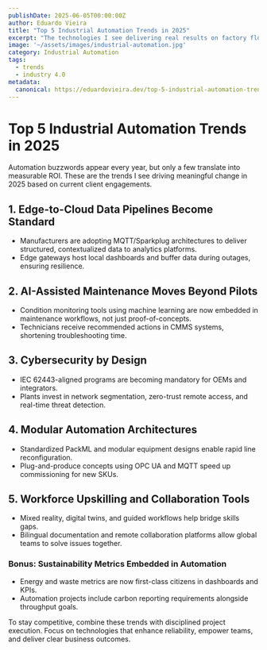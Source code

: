 ```yaml
---
publishDate: 2025-06-05T00:00:00Z
author: Eduardo Vieira
title: "Top 5 Industrial Automation Trends in 2025"
excerpt: "The technologies I see delivering real results on factory floors in 2025—from OT/IT convergence to AI-assisted maintenance."
image: '~/assets/images/industrial-automation.jpg'
category: Industrial Automation
tags:
  - trends
  - industry 4.0
metadata:
  canonical: https://eduardovieira.dev/top-5-industrial-automation-trends-in-2025
---
```


# Top 5 Industrial Automation Trends in 2025

Automation buzzwords appear every year, but only a few translate into measurable ROI. These are the trends I see driving meaningful change in 2025 based on current client engagements.

## 1. Edge-to-Cloud Data Pipelines Become Standard

- Manufacturers are adopting MQTT/Sparkplug architectures to deliver structured, contextualized data to analytics platforms.
- Edge gateways host local dashboards and buffer data during outages, ensuring resilience.

## 2. AI-Assisted Maintenance Moves Beyond Pilots

- Condition monitoring tools using machine learning are now embedded in maintenance workflows, not just proof-of-concepts.
- Technicians receive recommended actions in CMMS systems, shortening troubleshooting time.

## 3. Cybersecurity by Design

- IEC 62443-aligned programs are becoming mandatory for OEMs and integrators.
- Plants invest in network segmentation, zero-trust remote access, and real-time threat detection.

## 4. Modular Automation Architectures

- Standardized PackML and modular equipment designs enable rapid line reconfiguration.
- Plug-and-produce concepts using OPC UA and MQTT speed up commissioning for new SKUs.

## 5. Workforce Upskilling and Collaboration Tools

- Mixed reality, digital twins, and guided workflows help bridge skills gaps.
- Bilingual documentation and remote collaboration platforms allow global teams to solve issues together.

### Bonus: Sustainability Metrics Embedded in Automation

- Energy and waste metrics are now first-class citizens in dashboards and KPIs.
- Automation projects include carbon reporting requirements alongside throughput goals.

To stay competitive, combine these trends with disciplined project execution. Focus on technologies that enhance reliability, empower teams, and deliver clear business outcomes.

